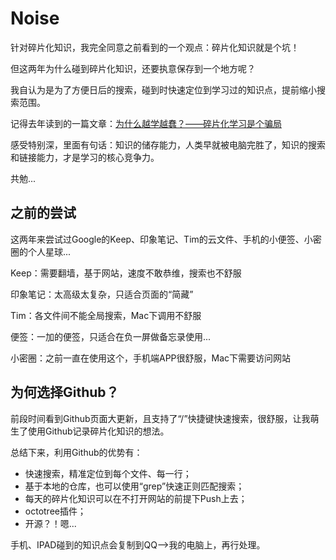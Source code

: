 # Noise

针对碎片化知识，我完全同意之前看到的一个观点：碎片化知识就是个坑！

但这两年为什么碰到碎片化知识，还要执意保存到一个地方呢？

我自认为是为了方便日后的搜索，碰到时快速定位到学习过的知识点，提前缩小搜索范围。

记得去年读到的一篇文章：[为什么越学越蠢？——碎片化学习是个骗局](./Paper/为什么越学越蠢？——碎片化学习是个骗局.png)

感受特别深，里面有句话：知识的储存能力，人类早就被电脑完胜了，知识的搜索和链接能力，才是学习的核心竞争力。

共勉...

## 之前的尝试

这两年来尝试过Google的Keep、印象笔记、Tim的云文件、手机的小便签、小密圈的个人星球...

Keep：需要翻墙，基于网站，速度不敢恭维，搜索也不舒服

印象笔记：太高级太复杂，只适合页面的“简藏”

Tim：各文件间不能全局搜索，Mac下调用不舒服

便签：一加的便签，只适合在负一屏做备忘录使用...

小密圈：之前一直在使用这个，手机端APP很舒服，Mac下需要访问网站

## 为何选择Github？

前段时间看到Github页面大更新，且支持了“/”快捷键快速搜索，很舒服，让我萌生了使用Github记录碎片化知识的想法。

总结下来，利用Github的优势有：

- 快速搜索，精准定位到每个文件、每一行；
- 基于本地的仓库，也可以使用“grep”快速正则匹配搜索；
- 每天的碎片化知识可以在不打开网站的前提下Push上去；
- octotree插件；
- 开源？！嗯...

手机、IPAD碰到的知识点会复制到QQ—>我的电脑上，再行处理。

